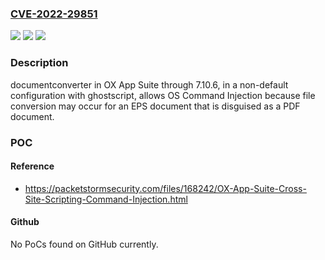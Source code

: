 ### [CVE-2022-29851](https://cve.mitre.org/cgi-bin/cvename.cgi?name=CVE-2022-29851)
![](https://img.shields.io/static/v1?label=Product&message=n%2Fa&color=blue)
![](https://img.shields.io/static/v1?label=Version&message=n%2Fa&color=blue)
![](https://img.shields.io/static/v1?label=Vulnerability&message=n%2Fa&color=brighgreen)

### Description

documentconverter in OX App Suite through 7.10.6, in a non-default configuration with ghostscript, allows OS Command Injection because file conversion may occur for an EPS document that is disguised as a PDF document.

### POC

#### Reference
- https://packetstormsecurity.com/files/168242/OX-App-Suite-Cross-Site-Scripting-Command-Injection.html

#### Github
No PoCs found on GitHub currently.


